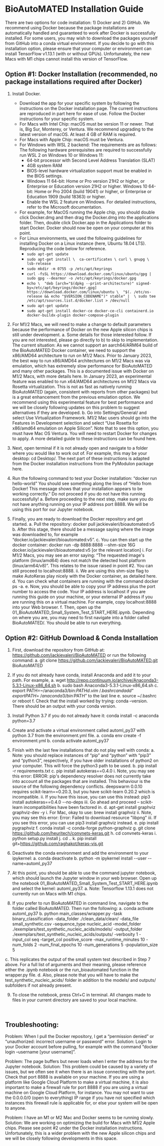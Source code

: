 # BioAutoMATED Installation Guide

There are two options for code installation: 1) Docker and 2) GitHub. We recommend using Docker because the package installations are automatically handled and guaranteed to work after Docker is successfully installed. For some users, you may wish to download the packages yourself from GitHub into a conda virtual environment. If you decide to go with this installation option, please ensure that your computer or environment can install TensorFlow v1.13.1 (with or without GPUs). Unfortunately, the new Macs with M1 chips cannot install this version of TensorFlow.

## Option #1: Docker Installation (recommended, no package installations required after Docker)

1.	Install Docker.
    * Download the app for your specific system by following the instructions on the Docker installation page. The current instructions are reproduced in part here for ease of use. Follow the Docker instructions for your specific system. 
    * For Macs with Intel Chip: macOS must be version 11 or newer. That is, Big Sur, Monterey, or Ventura. We recommend upgrading to the latest version of macOS. At least 4 GB of RAM is required.
    * For Macs with Apple Chip: macOS must be Ventura.
    * For Windows with WSL 2 backend: The requirements are as follows: The following hardware prerequisites are required to successfully run WSL 2 on Windows 10 or Windows 11:
        * 64-bit processor with Second Level Address Translation (SLAT)
        * 4GB system RAM
        * BIOS-level hardware virtualization support must be enabled in the BIOS settings. 
        * Windows 11 64-bit: Home or Pro version 21H2 or higher, or Enterprise or Education version 21H2 or higher. Windows 10 64-bit: Home or Pro 2004 (build 19041) or higher, or Enterprise or Education 1909 (build 18363) or higher.
        * Enable the WSL 2 feature on Windows. For detailed instructions, refer to the Microsoft documentation.
    * For example, for MacOS running the Apple chip, you should double click Docker.dmg and then drag the Docker.dmg into the applications folder. Then, double click Docker.app in the Applications folder to start Docker. Docker should now be open on your computer at this point. 
    * For Linux environments, we used the following guidelines for installing Docker on a Linux instance (here, Ubuntu 18.04 LTS). Reproducing the code below for reference.
        * `sudo apt-get update`
        * `sudo apt-get install \ 
        ca-certificates \
        curl \
        gnupg \
        lsb-release`
        * `sudo mkdir -m 0755 -p /etc/apt/keyrings`
        * `curl -fsSL https://download.docker.com/linux/ubuntu/gpg | sudo gpg --dearmor -o /etc/apt/keyrings/docker.gpg`
        * `echo \ 
         "deb [arch="$(dpkg --print-architecture)" signed-by=/etc/apt/keyrings/docker.gpg] https://download.docker.com/linux/ubuntu \ 
         "$(. /etc/os-release && echo "$VERSION_CODENAME")" stable" | 
         \ sudo tee /etc/apt/sources.list.d/docker.list > /dev/null`
        * `sudo apt-get update`
        * `sudo apt-get install docker-ce docker-ce-cli containerd.io docker-buildx-plugin docker-compose-plugin`

2.	For M1/2 Macs, we will need to make a change to default parameters because the performance of Docker on the new Apple silicon chips is still under development. 
a.	Some details for those interested follow. If you are not interested, please go directly to b) to skip to implementation. The current situation: As we cannot support an aarch64/ARM64 build of the BioAutoMATED Docker container, we need to support the x86/AMD64 architecture to run on M1/2 Macs. Prior to January 2023, the best way to run x86/AMD64 architectures on M1/2 Macs was via emulation, which has extremely slow performance for BioAutoMATED and many other packages. This is a documented issue with Docker on M1/2 Macs, with more details here. In January 2023, an experimental feature was enabled to run x64/AMD64 architectures on M1/2 Macs via Rosetta virtualization. This is not as fast as natively running BioAutoMATED (again, consistent with reports from other packages) but is a great enhancement from the previous emulation option. We recommend using this experimental feature for best performance and we will be closely following updates on this problem to suggest alternatives if they are developed.
b.	Go into Settings/General/ and select Use Virtualization Framework. M1/2 Mac users should go into the Features in Development selection and select “Use Rosetta for x86/amd64 emulation on Apple Silicon”. Note that to see this option, you must have Mac OS Ventura. You will need to restart Docker for changes to apply. A more detailed guide to these instructions can be found here. 

3.	Next, open terminal if it is not already open and navigate to a folder where you would like to work out of. For example, this may be your desktop: cd Desktop/. The next part of these instructions is adapted from the Docker installation instructions from the PyModulon package here.

4.	Run the following command to test your Docker installation: “docker run hello-world” You should see something along the lines of “Hello from Docker! This message shows that your installation appears to be working correctly.” Do not proceed if you do not have this running successfully!
a.	Before proceeding to the next step, make sure you do not have anything running on your IP address port 8888. We will be using this port for our Jupyter notebook.

5.	Finally, you are ready to download the Docker repository and get started.
a.	Pull the repository: docker pull jackievaleri/bioautomated:v5
b.	After this stage, there should be a message saying where the image was downloaded to, for example “docker.io/jackievaleri/bioautomated:v5”. 
c.	You can then start up the docker container: docker run -dp 8888:8888 --shm-size 16G docker.io/jackievaleri/bioautomated:v5 [or the relevant location]
i.	For M1/2 Macs, you may see an error saying: “The requested image's platform (linux/amd64) does not match the detected host platform (linux/arm64/v8)”. This relates to the issue raised in point #2. You can still proceed to localhost:8888.
ii.	We are using this shm-size flag to make AutoKeras play nicely with the Docker container, as detailed here.
d.	You can check what containers are running with the command docker ps -a.
e.	Now, you should be able to copy your IP address plus the port number to access the code. Your IP address is localhost if you are running this guide on your machine, or your external IP address if you are running this on a virtual machine. For example, copy localhost:8888 into your Web browser.
f.	Then, open up the 01_BioAutoMATED_Small_System_Test_START_HERE.ipynb. Depending on where you are, you may need to first navigate into a folder called BioAutoMATED/. You should be able to run everything.
 
## Option #2: GitHub Download & Conda Installation

1.	First, download the repository from GitHub at: https://github.com/jackievaleri/BioAutoMATED or run the following command:
a.	git clone https://github.com/jackievaleri/BioAutoMATED.git BioAutoMATED

2.	If you do not already have conda, install Anaconda and add it to your path. For example, 
a.	wget http://repo.continuum.io/archive/Anaconda3-5.3.1-Linux-x86_64.sh
b.	sudo bash Anaconda3-5.3.1-Linux-x86_64.sh
c.	export PATH=~/anaconda3/bin:$PATH
d.	vim ~/.bashrc and add “export PATH=~/anaconda3/bin:$PATH” to the last line
e.	source ~/.bashrc or reboot
f.	Check that the install worked by trying: conda –version. There should be an output with your conda version.

3.	Install Python 3.7 if you do not already have it: conda install -c anaconda python=3.7

4.	Create and activate a virtual environment called automl_py37 with python 3.7 from the environment.yml file.
a.	conda env create -f environment.yml 
b.	conda activate automl_py37

5.	Finish with the last few installations that do not play well with conda:
a.	Note: you should replace instances of “pip” and “python” with “pip3” and “python3”, respectively, if you have older installations of python2 on your computer. This will force the python3 path to be used.
b.	pip install -r requirements.txt
c.	pip install autokeras==0.4.0
i.	Note, you may see this error: ERROR: pip's dependency resolver does not currently take into account all the packages that are installed. This behaviour is the source of the following dependency conflicts. deepswarm 0.0.10 requires scikit-learn==0.20.3, but you have scikit-learn 0.20.2 which is incompatible.
ii.	If you have this issue, you can use this instead: pip3 install autokeras==0.4.0 --no-deps
iii.	Go ahead and proceed – scikit-learn incompatibilities have been factored in.
d.	apt-get install graphviz graphviz-dev -y
i.	For Mac, okay to use: brew install graphviz
ii.	Note, you may see this error: Error: Failed to download resource "libpng"
iii.	If you see this error, you can use pip3 install graphviz instead.
e.	pip install pygraphviz
f.	conda install -c conda-forge python-graphviz
g.	git clone https://github.com/heuritech/convnets-keras.git
h.	cd convnets-keras
i.	python setup.py install
j.	cd ..
k.	pip install git+https://github.com/raghakot/keras-vis.git 

6.	Deactivate the conda environment and add the environment to your ipykernel: 
a.	conda deactivate
b.	python -m ipykernel install --user --name=automl_py37

7.	At this point, you should be able to use the command jupyter notebook, which should launch the Jupyter window in your web browser. Open up the notebook 01_BioAutoMATED_Small_System_Test_START_HERE.ipynb and select the kernel: automl_py37. 
a.	Note: Tensorflow 1.13.1 does not currently run on Macs with M1 chips.

8.	If you prefer to run BioAutoMATED in command line, navigate to the folder called BioAutoMATED. Then run the following:
a.	conda activate automl_py37
b.	python main_classes/wrapper.py -task binary_classification -data_folder ./clean_data/clean/ -data_file small_synthetic.csv -sequence_type nucleic_acid -model_folder ./exemplars/test_synthetic_nucleic_acids/models/ -output_folder ./exemplars/test_synthetic_nucleic_acids/outputs/ -verbosity 1 -input_col seq -target_col positive_score -max_runtime_minutes 10 -num_folds 2 -num_final_epochs 10 -num_generations 5 -population_size 5

c.	This replicates the output of the small system test described in Step 7 above. For a full list of arguments and their meaning, please reference either the .ipynb notebook or the run_bioautomated function in the wrapper.py file.
d.	Also, please note that you will have to make the test_synthetic_nucleic_acids/ folder in addition to the models/ and outputs/ subfolders if not already present.

9.	To close the notebook, press Ctrl+C in terminal. All changes made to files in your current directory are saved to your local machine.

 
## Troubleshooting:

Problem: When I pull the Docker repository, I get a “permission denied” or “unauthorized: incorrect username or password” error.
Solution: Login to your Docker account before pulling, for example with the command “docker login –username [your username]”.

Problem: The page buffers but never loads when I enter the address for the Jupyter notebook.
Solution: This problem could be caused by a variety of issues, but we often see it when there is an issue connecting with the port. Check that port 8888 is available on your machine. If you are using a platform like Google Cloud Platform to make a virtual machine, it is also important to make a firewall rule for port 8888 if you are using a virtual machine on Google Cloud Platform, for instance. You may not want to use the 0.0.0.0/0 (open to everything) IP range if you have not specified which instances this firewall rule is applicable for, or else your system will be open to anyone.
  
Problem: I have an M1 or M2 Mac and Docker seems to be running slowly.
Solution: We are working on optimizing the build for Macs with M1/2 Apple chips. Please see point #2 under the Docker installation instructions. Unfortunately, this is a wider problem with the new Apple silicon chips and we will be closely following developments in this space.
